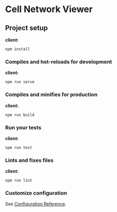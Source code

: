 # Cell Network Viewer

## Project setup
**client:**
```
npm install
```

### Compiles and hot-reloads for development
**client:**
```
npm run serve
```

### Compiles and minifies for production
**client:**
```
npm run build
```

### Run your tests
**client:**
```
npm run test
```

### Lints and fixes files
**client:**
```
npm run lint
```

### Customize configuration
See [Configuration Reference](https://cli.vuejs.org/config/).
